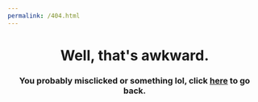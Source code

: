 ```yaml
---
permalink: /404.html
---
```


<!--
	* This file was autogenerated
	* If you want to change anything, do so in the build.mjs file
	* https://github.com/Gabe616/VendettaPlugins/edit/main/build.mjs
-->

<div align="center">
  <h1>Well, that's awkward.</h1>
  <h3>You probably misclicked or something lol, click <a href="/VendettaPlugins"><b>here</b></a> to go back.</h3>
</div>
